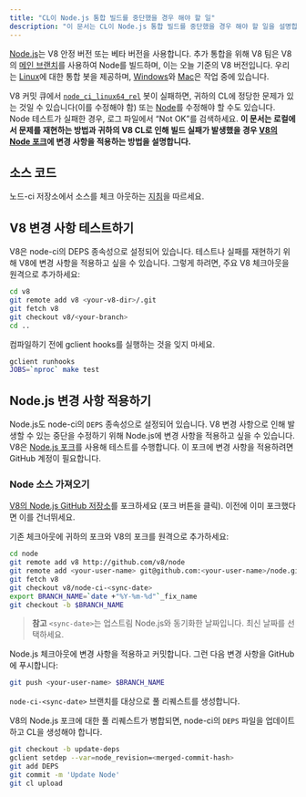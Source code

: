 ```yaml
---
title: "CL이 Node.js 통합 빌드를 중단했을 경우 해야 할 일"
description: "이 문서는 CL이 Node.js 통합 빌드를 중단했을 경우 해야 할 일을 설명합니다."
---
```

[Node.js](https://github.com/nodejs/node)는 V8 안정 버전 또는 베타 버전을 사용합니다. 추가 통합을 위해 V8 팀은 V8의 [메인 브랜치](https://chromium.googlesource.com/v8/v8/+/refs/heads/main)를 사용하여 Node를 빌드하며, 이는 오늘 기준의 V8 버전입니다. 우리는 [Linux](https://ci.chromium.org/p/node-ci/builders/ci/Node-CI%20Linux64)에 대한 통합 봇을 제공하며, [Windows](https://ci.chromium.org/p/node-ci/builders/ci/Node-CI%20Win64)와 [Mac](https://ci.chromium.org/p/node-ci/builders/ci/Node-CI%20Mac64)은 작업 중에 있습니다.

V8 커밋 큐에서 [`node_ci_linux64_rel`](https://ci.chromium.org/p/node-ci/builders/try/node_ci_linux64_rel) 봇이 실패하면, 귀하의 CL에 정당한 문제가 있는 것일 수 있습니다(이를 수정해야 함) 또는 [Node](https://github.com/v8/node/)를 수정해야 할 수도 있습니다. Node 테스트가 실패한 경우, 로그 파일에서 “Not OK”를 검색하세요. **이 문서는 로컬에서 문제를 재현하는 방법과 귀하의 V8 CL로 인해 빌드 실패가 발생했을 경우 [V8의 Node 포크](https://github.com/v8/node/)에 변경 사항을 적용하는 방법을 설명합니다.**

## 소스 코드

노드-ci 저장소에서 소스를 체크 아웃하는 [지침](https://chromium.googlesource.com/v8/node-ci)을 따르세요.

## V8 변경 사항 테스트하기

V8은 node-ci의 DEPS 종속성으로 설정되어 있습니다. 테스트나 실패를 재현하기 위해 V8에 변경 사항을 적용하고 싶을 수 있습니다. 그렇게 하려면, 주요 V8 체크아웃을 원격으로 추가하세요:

```bash
cd v8
git remote add v8 <your-v8-dir>/.git
git fetch v8
git checkout v8/<your-branch>
cd ..
```

컴파일하기 전에 gclient hooks를 실행하는 것을 잊지 마세요.

```bash
gclient runhooks
JOBS=`nproc` make test
```

## Node.js 변경 사항 적용하기

Node.js도 node-ci의 `DEPS` 종속성으로 설정되어 있습니다. V8 변경 사항으로 인해 발생할 수 있는 중단을 수정하기 위해 Node.js에 변경 사항을 적용하고 싶을 수 있습니다. V8은 [Node.js 포크](https://github.com/v8/node)를 사용해 테스트를 수행합니다. 이 포크에 변경 사항을 적용하려면 GitHub 계정이 필요합니다.

### Node 소스 가져오기

[V8의 Node.js GitHub 저장소](https://github.com/v8/node/)를 포크하세요 (포크 버튼을 클릭). 이전에 이미 포크했다면 이를 건너뛰세요.

기존 체크아웃에 귀하의 포크와 V8의 포크를 원격으로 추가하세요:

```bash
cd node
git remote add v8 http://github.com/v8/node
git remote add <your-user-name> git@github.com:<your-user-name>/node.git
git fetch v8
git checkout v8/node-ci-<sync-date>
export BRANCH_NAME=`date +"%Y-%m-%d"`_fix_name
git checkout -b $BRANCH_NAME
```

> **참고** `<sync-date>`는 업스트림 Node.js와 동기화한 날짜입니다. 최신 날짜를 선택하세요.

Node.js 체크아웃에 변경 사항을 적용하고 커밋합니다. 그런 다음 변경 사항을 GitHub에 푸시합니다:

```bash
git push <your-user-name> $BRANCH_NAME
```

`node-ci-<sync-date>` 브랜치를 대상으로 풀 리퀘스트를 생성합니다.


V8의 Node.js 포크에 대한 풀 리퀘스트가 병합되면, node-ci의 `DEPS` 파일을 업데이트하고 CL을 생성해야 합니다.

```bash
git checkout -b update-deps
gclient setdep --var=node_revision=<merged-commit-hash>
git add DEPS
git commit -m 'Update Node'
git cl upload
```
